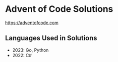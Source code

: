 # Advent of Code Solutions
https://adventofcode.com

## Languages Used in Solutions
- 2023: Go, Python
- 2022: C#
